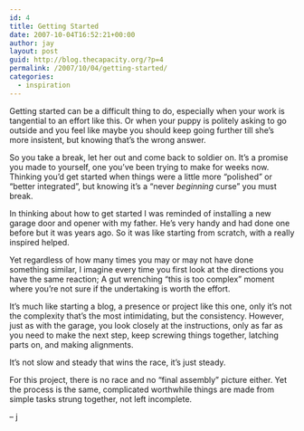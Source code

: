 ```yaml
---
id: 4
title: Getting Started
date: 2007-10-04T16:52:21+00:00
author: jay
layout: post
guid: http://blog.thecapacity.org/?p=4
permalink: /2007/10/04/getting-started/
categories:
  - inspiration
---
```

Getting started can be a difficult thing to do, especially when your work is tangential to an effort like this. Or when your puppy is politely asking to go outside and you feel like maybe you should keep going further till she’s more insistent, but knowing that’s the wrong answer.

So you take a break, let her out and come back to soldier on. It’s a promise you made to yourself, one you’ve been trying to make for weeks now. Thinking you’d get started when things were a little more “polished” or “better integrated”, but knowing it’s a “never _beginning_ curse” you must break.

In thinking about how to get started I was reminded of installing a new garage door and opener with my father. He’s very handy and had done one before but it was years ago. So it was like starting from scratch, with a really inspired helped.

Yet regardless of how many times you may or may not have done something similar, I imagine every time you first look at the directions you have the same reaction; A gut wrenching “this is too complex” moment where you’re not sure if the undertaking is worth the effort.

It’s much like starting a blog, a presence or project like this one, only it’s not the complexity that’s the most intimidating, but the consistency. However, just as with the garage, you look closely at the instructions, only as far as you need to make the next step, keep screwing things together, latching parts on, and making alignments.

It’s not slow and steady that wins the race, it’s just steady.

For this project, there is no race and no “final assembly” picture either. Yet the process is the same, complicated worthwhile things are made from simple tasks strung together, not left incomplete.

– j
